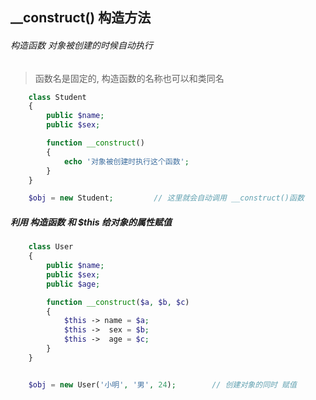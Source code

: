 ## \_\_construct\(\) 构造方法

###### 构造函数 对象被创建的时候自动执行

> 函数名是固定的, 构造函数的名称也可以和类同名

```php
    class Student
    {
        public $name;
        public $sex;

        function __construct()
        {
            echo '对象被创建时执行这个函数';
        }
    }

    $obj = new Student;         // 这里就会自动调用 __construct()函数
```

##### 利用 构造函数 和 $this 给对象的属性赋值

```php
	class User
	{
		public $name;
		public $sex;
		public $age;

		function __construct($a, $b, $c)
		{
			$this -> name = $a;
			$this ->  sex = $b;
			$this ->  age = $c;
		}
	}


	$obj = new User('小明', '男', 24);        // 创建对象的同时 赋值
```



